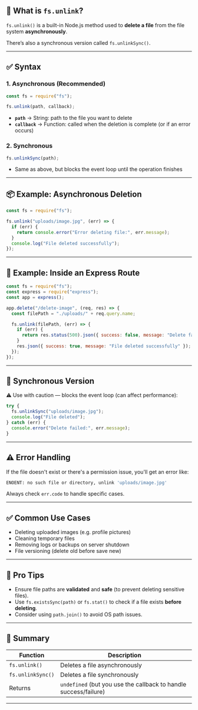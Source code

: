 ## 🧠 What is `fs.unlink`?

`fs.unlink()` is a built-in Node.js method used to **delete a file** from the file system **asynchronously**.

There’s also a synchronous version called `fs.unlinkSync()`.

---

## ✅ Syntax

### 1. Asynchronous (Recommended)

```js
const fs = require("fs");

fs.unlink(path, callback);
```

* **`path`** → String: path to the file you want to delete
* **`callback`** → Function: called when the deletion is complete (or if an error occurs)

### 2. Synchronous

```js
fs.unlinkSync(path);
```

* Same as above, but blocks the event loop until the operation finishes

---

## 📦 Example: Asynchronous Deletion

```js
const fs = require("fs");

fs.unlink("uploads/image.jpg", (err) => {
  if (err) {
    return console.error("Error deleting file:", err.message);
  }
  console.log("File deleted successfully");
});
```

---

## 🧪 Example: Inside an Express Route

```js
const fs = require("fs");
const express = require("express");
const app = express();

app.delete("/delete-image", (req, res) => {
  const filePath = "./uploads/" + req.query.name;

  fs.unlink(filePath, (err) => {
    if (err) {
      return res.status(500).json({ success: false, message: "Delete failed", error: err.message });
    }
    res.json({ success: true, message: "File deleted successfully" });
  });
});
```

---

## 🔄 Synchronous Version

⚠️ Use with caution — blocks the event loop (can affect performance):

```js
try {
  fs.unlinkSync("uploads/image.jpg");
  console.log("File deleted");
} catch (err) {
  console.error("Delete failed:", err.message);
}
```

---

## ⚠️ Error Handling

If the file doesn't exist or there's a permission issue, you'll get an error like:

```bash
ENOENT: no such file or directory, unlink 'uploads/image.jpg'
```

Always check `err.code` to handle specific cases.

---

## ✅ Common Use Cases

* Deleting uploaded images (e.g. profile pictures)
* Cleaning temporary files
* Removing logs or backups on server shutdown
* File versioning (delete old before save new)

---

## 🔐 Pro Tips

* Ensure file paths are **validated** and **safe** (to prevent deleting sensitive files).
* Use `fs.existsSync(path)` or `fs.stat()` to check if a file exists **before deleting**.
* Consider using `path.join()` to avoid OS path issues.

---

## 📌 Summary

| Function          | Description                                                      |
| ----------------- | ---------------------------------------------------------------- |
| `fs.unlink()`     | Deletes a file asynchronously                                    |
| `fs.unlinkSync()` | Deletes a file synchronously                                     |
| Returns           | `undefined` (but you use the callback to handle success/failure) |

---

